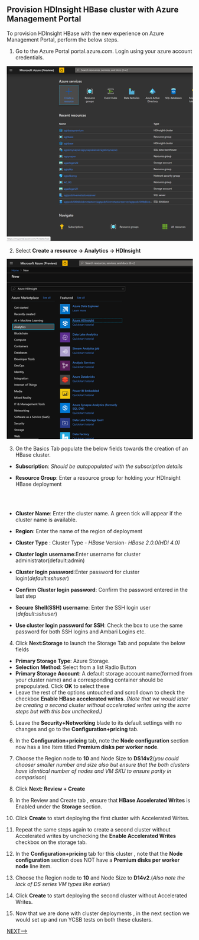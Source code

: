 ## Provision HDInsight  HBase cluster with Azure Management Portal

To provision HDInsight HBase with the new experience on  Azure Management Portal, perform the below steps. 

1. Go to the Azure Portal portal.azure.com. Login using your azure account credentials.

![Clusterdeploy](https://github.com/arnabganguly/HDInsightHBaseYCSB/blob/master/images/image001.png)
    
2. Select  **Create a resource -> Analytics -> HDInsight**

![Clusterdeploy](https://github.com/arnabganguly/HDInsightHBaseYCSB/blob/master/images/image002.png)



3. On the Basics Tab populate the below fields towards the creation of an HBase cluster. 

 - **Subscription**: *Should be autopopulated with the subscription details*
 - **Resource Group**: Enter a resource group for holding your HDInsight HBase deployment

    <br>
    <br>

 - **Cluster Name**: Enter the cluster name. A green tick will appear if the cluster name is available.
 - **Region**: Enter the name of the region of deployment
 - **Cluster Type** : Cluster Type -  *HBase* 
  Version-   *HBase 2.0.0(HDI 4.0)* 
 - **Cluster login username**:Enter username for cluster administrator(default:admin)
 - **Cluster login password**:Enter password for cluster login(*default:sshuser*)
 - **Confirm Cluster login password**: Confirm the password entered in the last step 
 - **Secure Shell(SSH) username**: Enter the SSH login user  (*default:sshuser*)
 - **Use cluster login password for SSH**: Check the box to use the same password for both SSH logins and Ambari Logins etc. 

4. Click **Next:Storage**  to launch the Storage Tab and populate the below fields 

- **Primary Storage Type**: Azure Storage.
 - **Selection Method**: Select from a list Radio Button
 - **Primary Storage Account**:  A default storage account name(formed from your cluster name) and a corresponding container should be prepopulated. Click **OK** to select these
 - Leave the rest of the options untouched and scroll down to check the checkbox **Enable HBase accelerated writes**.  *(Note that we would later be creating a second  cluster without accelerated writes using the same steps but with this box unchecked.)* 

5. Leave the **Security+Networking** blade to its default settings with no changes and go to the **Configuration+pricing** tab. 

6. In the **Configuration+pricing** tab, note the **Node configuration** section now has a line Item titled **Premium disks per worker node**. 
7. Choose the Region node to **10** and Node Size to **DS14v2**(*you could chooser smaller number and size also but ensure that the both clusters have identical number of nodes and VM SKU to ensure parity in comparison*) 

8. Click **Next: Review + Create**

9. In the Review and Create tab , ensure that **HBase Accelerated Writes** is Enabled under the **Storage** section. 

10. Click **Create** to start deploying the first cluster with Accelerated Writes. 

11. Repeat  the same steps again to create a second cluster without Accelerated writes by unchecking the **Enable Accelerated Writes** checkbox on the storage tab. 

12. In the **Configuration+pricing** tab for this cluster , note that the **Node configuration** section  does NOT have a **Premium disks per worker node** line item.
13. Choose the Region node to **10** and Node Size to **D14v2**.(*Also note the lack of DS series VM types like earlier*) 
14. Click **Create** to start deploying the second cluster without Accelerated Writes. 
15. Now that we are done with cluster deployments , in the next section we would set up and run  YCSB tests on both these clusters. 


[NEXT-->](https://github.com/arnabganguly/HDInsightHBaseYCSB/blob/master/YSCB.md)


<!--stackedit_data:
eyJoaXN0b3J5IjpbODY4MjYzMjQ2LC03MzYxMzE0NywzMTc4OD
E1MDIsLTczMzc2MjkyMiw3ODgyODU2MTUsLTQzMTU0NTkyNCwx
MjAxMzc4NTk5XX0=
-->